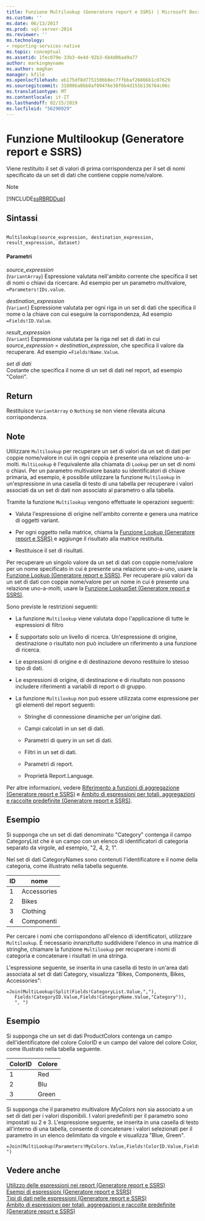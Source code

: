 ```yaml
---
title: Funzione Multilookup (Generatore report e SSRS) | Microsoft Docs
ms.custom: ''
ms.date: 06/13/2017
ms.prod: sql-server-2014
ms.reviewer: ''
ms.technology:
- reporting-services-native
ms.topic: conceptual
ms.assetid: 1fec079e-33b3-4e4d-92b3-6b4d06a49a77
author: markingmyname
ms.author: maghan
manager: kfile
ms.openlocfilehash: eb175df8d775150bb8ec7ffbbaf26866b1c07629
ms.sourcegitcommit: 31800ba0bb0af09476e38f6b4d155b136764c06c
ms.translationtype: MT
ms.contentlocale: it-IT
ms.lasthandoff: 02/15/2019
ms.locfileid: "56290929"
---
```

# <a name="multilookup-function-report-builder-and-ssrs"></a>Funzione Multilookup (Generatore report e SSRS)
  Viene restituito il set di valori di prima corrispondenza per il set di nomi specificato da un set di dati che contiene coppie nome/valore.  
  
> [!NOTE]  
>  [!INCLUDE[ssRBRDDup](../../includes/ssrbrddup-md.md)]  
  
## <a name="syntax"></a>Sintassi  
  
```  
  
Multilookup(source_expression, destination_expression, result_expression, dataset)  
```  
  
#### <a name="parameters"></a>Parametri  
 *source_expression*  
 (`VariantArray`) Espressione valutata nell'ambito corrente che specifica il set di nomi o chiavi da ricercare. Ad esempio per un parametro multivalore, `=Parameters!IDs.value`.  
  
 *destination_expression*  
 (`Variant`) Espressione valutata per ogni riga in un set di dati che specifica il nome o la chiave con cui eseguire la corrispondenza, Ad esempio `=Fields!ID.Value`.  
  
 *result_expression*  
 (`Variant`) Espressione valutata per la riga nel set di dati in cui *source_expression* = *destination_expression*, che specifica il valore da recuperare. Ad esempio `=Fields!Name.Value`.  
  
 *set di dati*  
 Costante che specifica il nome di un set di dati nel report, ad esempio "Colori".  
  
## <a name="return"></a>Return  
 Restituisce `VariantArray` o `Nothing` se non viene rilevata alcuna corrispondenza.  
  
## <a name="remarks"></a>Note  
 Utilizzare `Multilookup` per recuperare un set di valori da un set di dati per coppie nome/valore in cui in ogni coppia è presente una relazione uno-a-molti. `MultiLookup` è l'equivalente alla chiamata di `Lookup` per un set di nomi o chiavi. Per un parametro multivalore basato su identificatori di chiave primaria, ad esempio, è possibile utilizzare la funzione `Multilookup` in un'espressione in una casella di testo di una tabella per recuperare i valori associati da un set di dati non associato al parametro o alla tabella.  
  
 Tramite la funzione `Multilookup` vengono effettuate le operazioni seguenti:  
  
-   Valuta l'espressione di origine nell'ambito corrente e genera una matrice di oggetti variant.  
  
-   Per ogni oggetto nella matrice, chiama la [Funzione Lookup &#40;Generatore report e SSRS&#41;](report-builder-functions-lookup-function.md) e aggiunge il risultato alla matrice restituita.  
  
-   Restituisce il set di risultati.  
  
 Per recuperare un singolo valore da un set di dati con coppie nome/valore per un nome specificato in cui è presente una relazione uno-a-uno, usare la [Funzione Lookup &#40;Generatore report e SSRS&#41;](report-builder-functions-lookup-function.md). Per recuperare più valori da un set di dati con coppie nome/valore per un nome in cui è presente una relazione uno-a-molti, usare la [Funzione LookupSet &#40;Generatore report e SSRS&#41;](report-builder-functions-lookupset-function.md).  
  
 Sono previste le restrizioni seguenti:  
  
-   La funzione `Multilookup` viene valutata dopo l'applicazione di tutte le espressioni di filtro  
  
-   È supportato solo un livello di ricerca. Un'espressione di origine, destinazione o risultato non può includere un riferimento a una funzione di ricerca.  
  
-   Le espressioni di origine e di destinazione devono restituire lo stesso tipo di dati.  
  
-   Le espressioni di origine, di destinazione e di risultato non possono includere riferimenti a variabili di report o di gruppo.  
  
-   La funzione `Multilookup` non può essere utilizzata come espressione per gli elementi del report seguenti:  
  
    -   Stringhe di connessione dinamiche per un'origine dati.  
  
    -   Campi calcolati in un set di dati.  
  
    -   Parametri di query in un set di dati.  
  
    -   Filtri in un set di dati.  
  
    -   Parametri di report.  
  
    -   Proprietà Report.Language.  
  
 Per altre informazioni, vedere [Riferimento a funzioni di aggregazione &#40;Generatore report e SSRS&#41;](report-builder-functions-aggregate-functions-reference.md) e [Ambito di espressioni per totali, aggregazioni e raccolte predefinite &#40;Generatore report e SSRS&#41;](expression-scope-for-totals-aggregates-and-built-in-collections.md).  
  
## <a name="example"></a>Esempio  
 Si supponga che un set di dati denominato "Category" contenga il campo CategoryList che è un campo con un elenco di identificatori di categoria separato da virgole, ad esempio, "2, 4, 2, 1".  
  
 Nel set di dati CategoryNames sono contenuti l'identificatore e il nome della categoria, come illustrato nella tabella seguente.  
  
|ID|nome|  
|--------|----------|  
|1|Accessories|  
|2|Bikes|  
|3|Clothing|  
|4|Componenti|  
  
 Per cercare i nomi che corrispondono all'elenco di identificatori, utilizzare `Multilookup`. È necessario innanzitutto suddividere l'elenco in una matrice di stringhe, chiamare la funzione `Multilookup` per recuperare i nomi di categoria e concatenare i risultati in una stringa.  
  
 L'espressione seguente, se inserita in una casella di testo in un'area dati associata al set di dati Category, visualizza "Bikes, Components, Bikes, Accessories":  
  
```  
=Join(MultiLookup(Split(Fields!CategoryList.Value,","),  
   Fields!CategoryID.Value,Fields!CategoryName.Value,"Category")),  
   ", ")  
```  
  
## <a name="example"></a>Esempio  
 Si supponga che un set di dati ProductColors contenga un campo dell'identificatore del colore ColorID e un campo del valore del colore Color, come illustrato nella tabella seguente.  
  
|ColorID|Colore|  
|-------------|-----------|  
|1|Red|  
|2|Blu|  
|3|Green|  
  
 Si supponga che il parametro multivalore *MyColors* non sia associato a un set di dati per i valori disponibili. I valori predefiniti per il parametro sono impostati su 2 e 3. L'espressione seguente, se inserita in una casella di testo all'interno di una tabella, consente di concatenare i valori selezionati per il parametro in un elenco delimitato da virgole e visualizza "Blue, Green".  
  
```  
=Join(MultiLookup(Parameters!MyColors.Value,Fields!ColorID.Value,Fields!Color.Value,"ProductColors"),", ")  
```  
  
## <a name="see-also"></a>Vedere anche  
 [Utilizzo delle espressioni nei report &#40;Generatore report e SSRS&#41;](expression-uses-in-reports-report-builder-and-ssrs.md)   
 [Esempi di espressioni &#40;Generatore report e SSRS&#41;](expression-examples-report-builder-and-ssrs.md)   
 [Tipi di dati nelle espressioni &#40;Generatore report e SSRS&#41;](expressions-report-builder-and-ssrs.md)   
 [Ambito di espressioni per totali, aggregazioni e raccolte predefinite &#40;Generatore report e SSRS&#41;](expression-scope-for-totals-aggregates-and-built-in-collections.md)  
  
  
